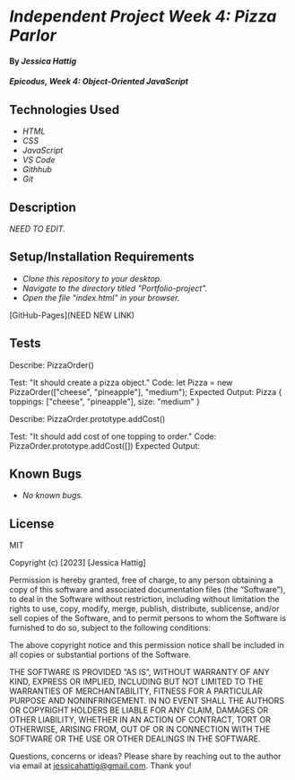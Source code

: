 # _Independent Project Week 4: Pizza Parlor_

#### By _**Jessica Hattig**_

#### _Epicodus, Week 4: Object-Oriented JavaScript_

## Technologies Used

* _HTML_
* _CSS_
* _JavaScript_
* _VS Code_
* _Githhub_
* _Git_

## Description

_NEED TO EDIT._

## Setup/Installation Requirements

* _Clone this repository to your desktop._
* _Navigate to the directory titled "Portfolio-project"._
* _Open the file "index.html" in your browser._

[GitHub-Pages](NEED NEW LINK)

## Tests
Describe: PizzaOrder()

Test: "It should create a pizza object."
Code: let Pizza = new PizzaOrder(["cheese", "pineapple"], "medium");
Expected Output: Pizza { toppings: ["cheese", "pineapple"], size: "medium" }

Describe: PizzaOrder.prototype.addCost()

Test: "It should add cost of one topping to order."
Code: 
  PizzaOrder.prototype.addCost([])
Expected Output: 
 

## Known Bugs

* _No known bugs._


## License
MIT

Copyright (c) [2023] [Jessica Hattig]

Permission is hereby granted, free of charge, to any person obtaining a copy of this software and associated documentation files (the “Software”), to deal in the Software without restriction, including without limitation the rights to use, copy, modify, merge, publish, distribute, sublicense, and/or sell copies of the Software, and to permit persons to whom the Software is furnished to do so, subject to the following conditions:

The above copyright notice and this permission notice shall be included in all copies or substantial portions of the Software.

THE SOFTWARE IS PROVIDED “AS IS”, WITHOUT WARRANTY OF ANY KIND, EXPRESS OR IMPLIED, INCLUDING BUT NOT LIMITED TO THE WARRANTIES OF MERCHANTABILITY, FITNESS FOR A PARTICULAR PURPOSE AND NONINFRINGEMENT. IN NO EVENT SHALL THE AUTHORS OR COPYRIGHT HOLDERS BE LIABLE FOR ANY CLAIM, DAMAGES OR OTHER LIABILITY, WHETHER IN AN ACTION OF CONTRACT, TORT OR OTHERWISE, ARISING FROM, OUT OF OR IN CONNECTION WITH THE SOFTWARE OR THE USE OR OTHER DEALINGS IN THE SOFTWARE.

Questions, concerns or ideas? Please share by reaching out to the author via email at jessicahattig@gmail.com. Thank you!